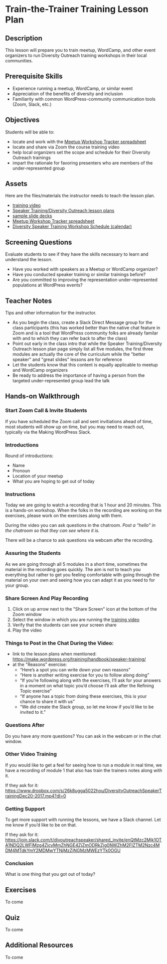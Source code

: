 # Train-the-Trainer Training Lesson Plan

## Description

This lesson will prepare you to train meetup, WordCamp, and other event organizers to run Diversity Outreach training workshops in their local communities.

## Prerequisite Skills

*   Experience running a meetup, WordCamp, or similar event
*   Appreciation of the benefits of diversity and inclusion
*   Familiarity with common WordPress-community communication tools (Zoom, Slack, etc.)

## Objectives

Students will be able to:

*   locate and work with the [Meetup Workshop Tracker spreadsheet](https://docs.google.com/spreadsheets/d/195OBnYAOIvZNeoOSmginTtwzY8yegWCQWWm4Jf31gik/edit#gid=2024231725)
*   locate and share via Zoom the course training video
*   help local organizers set the scope and schedule for their Diversity Outreach trainings
*   impart the rationale for favoring presenters who are members of the under-represented group

## Assets

Here are the files/materials the instructor needs to teach the lesson plan.

*   [training video](https://www.dropbox.com/s/owcnwuvk1idfci0/Diversity%20Speakers%20Workshop%20Training%20March%2027%2C%202018.mp4?dl=0)
*   [Speaker Training/Diversity Outreach lesson plans](https://make.wordpress.org/training/handbook/speaker-training/)
*   [sample slide decks](https://docs.google.com/presentation/d/1I-BlIHsvP_zJgc6AAIOBt0xUgtUUI7Q3X_VnUSNoxH4/edit#slide=id.g360c9df968_0_14)
*   [Meetup Workshop Tracker spreadsheet](https://docs.google.com/spreadsheets/d/195OBnYAOIvZNeoOSmginTtwzY8yegWCQWWm4Jf31gik/edit#gid=2024231725)
*   [Diversity Speaker Training Workshop Schedule (calendar)](https://calendar.google.com/calendar/embed?src=6dt9nr41mol9t1let9jp12f5oc%40group.calendar.google.com&ctz=America%2FLos_Angeles)

## Screening Questions

Evaluate students to see if they have the skills necessary to learn and understand the lesson. 

*   Have you worked with speakers as a Meetup or WordCamp organizer?
*   Have you conducted speaker training or similar trainings before?
*   Are you committed to improving the representation under-represented populations at WordPress events?

## Teacher Notes

Tips and other information for the instructor.

*   As you begin the class, create a Slack Direct Message group for the class participants (this has worked better than the native chat feature in Zoom and is a tool that WordPress community folks are already familar with and to which they can refer back to after the class)
*   Point out early in the class intro that while the Speaker Training/Diversity Outreach lesson plan page simply list all five modules, the first three modules are actually the core of the curriculum while the "better speaker" and "great slides" lessons are for reference
*   Let the students know that this content is equally applicable to meetup and WordCamp organizers
*   Be ready to address the importance of having a person from the targeted under-represented group lead the talk

## Hands-on Walkthrough

### Start Zoom Call & Invite Students

If you have scheduled the Zoom call and sent invitiations ahead of time, most students will show up on time, but you may need to reach out, typically via the Making WordPress Slack.

### Introductions

Round of introductions:

*   Name
*   Pronoun
*   Location of your meetup
*   What you are hoping to get out of today

### Instructions

Today we are going to watch a recording that is 1 hour and 20 minutes. This is a hands-on workshop. When the folks in the recording are working on the exercises, please work on the exercises along with them.

During the video you can ask questions in the chatroom.
*Post a “hello” in the chatroom so that they can see where it is.*

There will be a chance to ask questions via webcam after the recording.

### Assuring the Students

As we are going through all 5 modules in a short time, sometimes the material in the recording goes quickly. The aim is not to teach you everything but rather to get you feeling comfortable with going through the material on your own and seeing how you can adapt it as you need to for your group.

### Share Screen And Play Recording

1. Click on up arrow next to the "Share Screen" icon at the bottom of the Zoom window
2. Select the window in which you are running the [training video](https://www.dropbox.com/s/owcnwuvk1idfci0/Diversity%20Speakers%20Workshop%20Training%20March%2027%2C%202018.mp4?dl=0)
3. Verify that the students can see your screen share
4. Play the video

### Things to Post in the Chat During the Video:

*   link to the lesson plans when mentioned: https://make.wordpress.org/training/handbook/speaker-training/
*   at the "Reasons" exercise:
    *   “Here’s a spot you can write down your own reasons”
    *   “Here is another writing exercise for you to follow along doing”
    *   “If you’re following along with the exercises, I’ll ask for your answers in a moment on what topic you’d choose I’ll ask after the Refining Topic exercise”
    *   “If anyone has a topic from doing these exercises, this is your chance to share it with us”
    *   “We did create the Slack group, so let me know if you’d like to be invited to it.”

### Questions After

Do you have any more questions? You can ask in the webcam or in the chat window.

### Other Video Training

If you would like to get a feel for seeing how to run a module in real time, we have a recording of module 1 that also has train the trainers notes along with it.

If they ask for it: https://www.dropbox.com/s/26k8ugga5022hou/DiversityOutreachSpeakerTrainingDec20-2017.mp4?dl=0

### Getting Support

To get more support with running the lessons, we have a Slack channel. Let me know if you’d like to be on that.

If they ask for it:
https://join.slack.com/t/divoutreachspeaker/shared_invite/enQtMzc2Mjk1OTA1NDQ2LWFlMzg4ZjcyMmZhNGE4ZjZmODRkZjg0NWZhM2FlZTM2Nzc4MDM4MTdkYmY2MDMwYTNjMzZjNGMzMWEzYTk0OGU


### Conclusion

What is one thing that you got out of today?

## Exercises

To come

## Quiz

To come

## Additional Resources

To come
